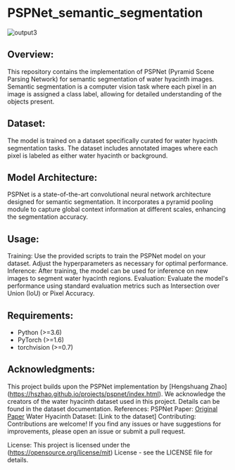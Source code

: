 # PSPNet_semantic_segmentation
![output3](https://github.com/tadele-melese/PSPNet_semantic_segmentation/assets/109243986/9bfe70d5-4c73-4322-b913-0fddd0642575)

## Overview:
This repository contains the implementation of PSPNet (Pyramid Scene Parsing Network) for semantic segmentation of water hyacinth images. Semantic segmentation is a computer vision task where each pixel in an image is assigned a class label, allowing for detailed understanding of the objects present.

## Dataset:
The model is trained on a dataset specifically curated for water hyacinth segmentation tasks. The dataset includes annotated images where each pixel is labeled as either water hyacinth or background.

## Model Architecture:
PSPNet is a state-of-the-art convolutional neural network architecture designed for semantic segmentation. It incorporates a pyramid pooling module to capture global context information at different scales, enhancing the segmentation accuracy.

## Usage:
Training: Use the provided scripts to train the PSPNet model on your dataset. Adjust the hyperparameters as necessary for optimal performance.
Inference: After training, the model can be used for inference on new images to segment water hyacinth regions.
Evaluation: Evaluate the model's performance using standard evaluation metrics such as Intersection over Union (IoU) or Pixel Accuracy.
## Requirements:
- Python (>=3.6)
- PyTorch (>=1.6)
- torchvision (>=0.7)
## Acknowledgments:
This project builds upon the PSPNet implementation by [Hengshuang Zhao] (https://hszhao.github.io/projects/pspnet/index.html).
We acknowledge the creators of the water hyacinth dataset used in this project. Details can be found in the dataset documentation.
References:
PSPNet Paper: [Original Paper](https://arxiv.org/abs/1612.01105)
Water Hyacinth Dataset: [Link to the dataset]
Contributing:
Contributions are welcome! If you find any issues or have suggestions for improvements, please open an issue or submit a pull request.

License:
This project is licensed under the (https://opensource.org/license/mit) License - see the LICENSE file for details.

